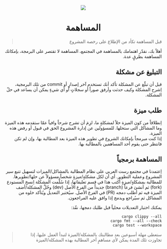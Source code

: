 <div align="center">
<img src="https://i.suar.me/n9vGN/m" />
  
<h1>المساهمة</h1>

</div>

<div dir="rtl">

 > قبل المساهمة تكأد من الإطلاع على رخصة المشروع

أهلاً بك، نقدّر اهتمامك بالمساهمة في المجتمع، المساهمة لا تقتصر على البرمجة، بإمكانك المساهمة بطرقٍ عدة.

## التبليغ عن مشكلة
قبل أن تبلّغ عن المشكلة تأكد أنك تستخدم آخر إصدارٍ أو commit من تلك البرمجية، اِشرح المشكلة وكيف حدثت وأرفق صوراً أو سجلاتٍ أو أي شيءٍ يمكن أن يساعد في حلّ المشكلة.

## طلب ميزة
اِنطلاقاً من كون الميزة حلاً لمشكلةٍ ما، لزِمَ أن تشرح شرحاً وافياً عمّا ستقدمه هذه الميزة وما المشاكل التي ستحلها.
للمسؤولين عن إدارة المشروع الحق في قبول أو رفض هذه الميزة.
</br>
إذا كنت مبرمجاً بإمكانك الشروع في تطوير هذه الميزة بعد المطالبة بها، وإن لم تكن فانتظر حتى يقوم أحد المساهمين بالمطالبة بها.

## المساهمة برمجياً
اِعتمدنا في مجتمع رست العربي على نظام المطالبة بالمشاكل/الميزات لتسهيل تتبع سير المشروع وعملية التطوير. أي أن لكل مشكلةٍ/ميزةٍ شخصاً مسؤولاً عن حلها/تطويرها.
</br>
للمطالبة بمشكلةٍ/ميزةٍ أُكتب هذا في قسم تعليقاتها، إذا سُلُّمت المشكلة اِنسخ المستودع (fork) ثم أنشئ فرعاً (branch) جديداً من الفرع الأصل (dev) وحُلَّ المشكلة/أضف الميزة فيه ثم أطلب دمجه (PR) في الفرع الأصل. سيُختبر التعديل ويُتأكد خلوه من المشاكل ثم سيُراجع ويدمج إذا وافق عليه المراجعون.

يمكنك اختبار التعديلات محلياً قبل طلبك دمجها، نفّذ:
<div rtl="ltr">

```
cargo clippy --all
cargo fmt --all --check
cargo test --workspace
```
</div>

> ستعطى مهلة أسبوعين بعد مطالبتك بالمشكلة/الميزة لتبدأ العمل عليها، إذا تجاوزت تلك المدة يمكن لأي مساهمٍ آخر المطالبة بهذه المشكلة/الميزة

</div>
